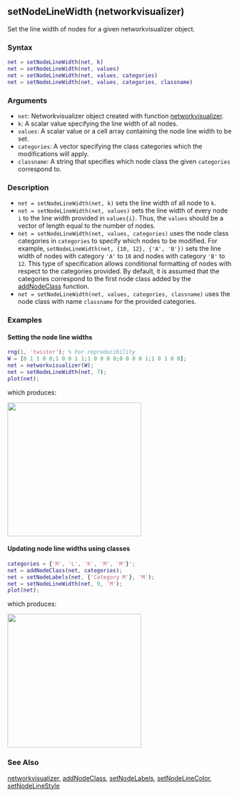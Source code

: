 ## setNodeLineWidth (networkvisualizer)
Set the line width of nodes for a given networkvisualizer object.

### Syntax
```Matlab
net = setNodeLineWidth(net, k)
net = setNodeLineWidth(net, values)
net = setNodeLineWidth(net, values, categories)
net = setNodeLineWidth(net, values, categories, classname)
```

### Arguments
* ```net```: Networkvisualizer object created with function [networkvisualizer](networkvisualizer.md).
* ```k```: A scalar value specifying the line width of all nodes.
* ```values```: A scalar value or a cell array containing the node line width to be set.
* ```categories```: A vector specifying the class categories which the modifications will apply.
* ```classname```: A string that specifies which node class the given ```categories``` correspond to.

### Description
* ```net = setNodeLineWidth(net, k)``` sets the line width of all node to ```k```.
* ```net = setNodeLineWidth(net, values)``` sets the line width of every node ```i``` to the line width provided in ```values{i}```. Thus, the ```values``` should be a vector of length equal to the number of nodes. 
* ```net = setNodeLineWidth(net, values, categories)``` uses the node class categories in ```categories``` to specify which nodes to be modified. For example, ```setNodeLineWidth(net, {10, 12}, {'A', 'B'})``` sets the line width of nodes with category ```'A'``` to ```10``` and nodes with category ```'B'``` to ```12```. This type of specification allows conditional formatting of nodes with respect to the categories provided. By default, it is assumed that the categories correspond to the first node class added by the [addNodeClass](addNodeClass.md) function.
* ```net = setNodeLineWidth(net, values, categories, classname)``` uses the node class with name ```classname``` for the provided categories.

### Examples

#### Setting the node line widths

```Matlab
rng(1, 'twister'); % For reproducibility
W = [0 1 1 0 0;1 0 0 1 1;1 0 0 0 0;0 0 0 0 1;1 0 1 0 0];
net = networkvisualizer(W);
net = setNodeLineWidth(net, 7);
plot(net);
```
which produces:

<img src="examples/setNodeLineWidth-1.png" width="300">

#### Updating node line widths using classes

```Matlab
categories = {'M', 'L', 'K', 'M', 'M'}';
net = addNodeClass(net, categories);
net = setNodeLabels(net, {'Category M'}, 'M');
net = setNodeLineWidth(net, 9, 'M');
plot(net);
```
which produces:

<img src="examples/setNodeLineWidth-2.png" width="300">

### See Also
[networkvisualizer](networkvisualizer.md), [addNodeClass](addNodeClass.md), [setNodeLabels](setNodeLabels.md), [setNodeLineColor](setNodeLineColor.md), [setNodeLineStyle](setNodeLineStyle.md)


